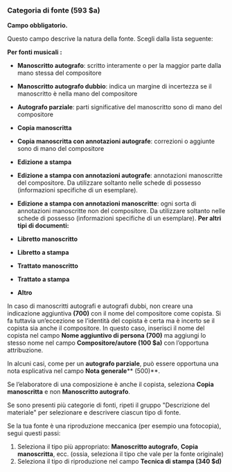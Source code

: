 ### Categoria di fonte (593 $a)

**Campo obbligatorio.**

Questo campo descrive la natura della fonte. Scegli dalla lista seguente:

**Per fonti musicali :**

- **Manoscritto autografo**: scritto interamente o per la maggior parte dalla mano stessa del compositore
- **Manoscritto autografo dubbio**: indica un margine di incertezza se il manoscritto è nella mano del compositore
- **Autografo parziale**: parti significative del manoscritto sono di mano del compositore
- **Copia manoscritta**
- **Copia manoscritta con annotazioni autografe**: correzioni o aggiunte sono di mano del compositore
- **Edizione a stampa**
- **Edizione a stampa con annotazioni autografe**: annotazioni manoscritte del compositore. Da utilizzare soltanto nelle schede di possesso (informazioni specifiche di un esemplare).
- **Edizione a stampa con annotazioni manoscritte**: ogni sorta di annotazioni manoscritte non del compositore. Da utilizzare soltanto nelle schede di possesso (informazioni specifiche di un esemplare).
**Per altri tipi di documenti:**  

- **Libretto manoscritto**
- **Libretto a stampa**
- **Trattato manoscritto**
- **Trattato a stampa**
- **Altro**

In caso di manoscritti autografi e autografi dubbi, non creare una indicazione aggiuntiva **(700)** con il nome del compositore come copista. Si fa tuttavia un’eccezione se l’identità del copista è certa ma è incerto se il copista sia anche il compositore. In questo caso, inserisci il nome del copista nel campo  **Nome aggiuntivo di persona**  **(700)** ma aggiungi lo stesso nome nel campo **Compositore/autore (100 $a)** con l’opportuna attribuzione.

In alcuni casi, come per un  **autografo parziale**, può essere opportuna una nota esplicativa nel campo  **Nota generale****  (500)**.

Se l’elaboratore di una composizione è anche il copista, seleziona **Copia manoscritta**  e non **Manoscritto autografo**. 

Se sono presenti più categorie di fonti, ripeti il gruppo "Descrizione del materiale" per selezionare e descrivere ciascun tipo di fonte. 

Se la tua fonte è una riproduzione meccanica (per esempio una fotocopia), segui questi passi:

1. Seleziona il tipo più appropriato: **Manoscritto autografo**, **Copia manoscritta**, ecc. (ossia, seleziona il tipo che vale per la fonte originale)
2. Seleziona il tipo di riproduzione nel campo **Tecnica di stampa (340 $d)**